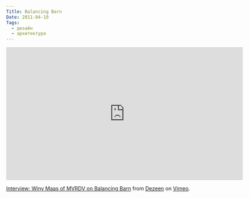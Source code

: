 ```yaml
---
Title: Balancing Barn
Date: 2011-04-10
Tags: 
  - дизайн
  - архитектура
---
```


<div class="text"><iframe src="http://player.vimeo.com/video/20199915?title=0&amp;byline=0" width="640" height="360" frameborder="0"></iframe><p><a href="http://vimeo.com/20199915">Interview: Winy Maas of MVRDV on Balancing Barn</a> from <a href="http://vimeo.com/dezeen">Dezeen</a> on <a href="http://vimeo.com">Vimeo</a>.</p></div>